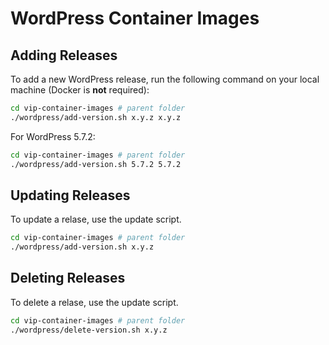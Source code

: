 # WordPress Container Images

## Adding Releases

To add a new WordPress release, run the following command on your local machine (Docker is **not** required):

```bash
cd vip-container-images # parent folder
./wordpress/add-version.sh x.y.z x.y.z
```

For WordPress 5.7.2:

```bash
cd vip-container-images # parent folder
./wordpress/add-version.sh 5.7.2 5.7.2
```

## Updating Releases

To update a relase, use the update script.

```bash
cd vip-container-images # parent folder
./wordpress/add-version.sh x.y.z
```

## Deleting Releases

To delete a relase, use the update script.

```bash
cd vip-container-images # parent folder
./wordpress/delete-version.sh x.y.z
```
